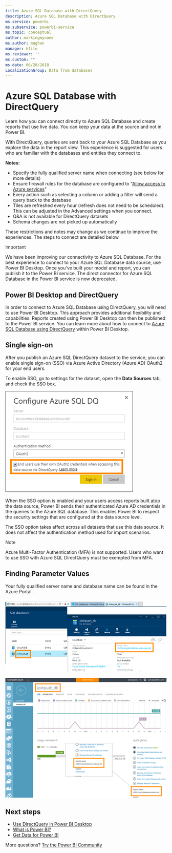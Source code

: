 ```yaml
---
title: Azure SQL Database with DirectQuery
description: Azure SQL Database with DirectQuery
ms.service: powerbi
ms.subservice: powerbi-service
ms.topic: conceptual
author: markingmyname
ms.author: maghan
manager: kfile
ms.reviewer: ''
ms.custom: ""
ms.date: 06/20/2018
LocalizationGroup: Data from databases
---
```


# Azure SQL Database with DirectQuery

Learn how you can connect directly to Azure SQL Database and create reports that use live data. You can keep your data at the source and not in Power BI.

With DirectQuery, queries are sent back to your Azure SQL Database as you explore the data in the report view. This experience is suggested for users who are familiar with the databases and entities they connect to.

**Notes:**

* Specify the fully qualified server name when connecting (see below for more details)
* Ensure firewall rules for the database are configured to "[Allow access to Azure services](https://msdn.microsoft.com/library/azure/ee621782.aspx)"
* Every action such as selecting a column or adding a filter will send a query back to the database
* Tiles are refreshed every hour (refresh does not need to be scheduled). This can be adjusted in the Advanced settings when you connect.
* Q&A is not available for DirectQuery datasets
* Schema changes are not picked up automatically

These restrictions and notes may change as we continue to improve the experiences. The steps to connect are detailed below.

> [!Important]
> We have been improving our connectivity to Azure SQL Database.  For the best experience to connect to your Azure SQL Database data source, use Power BI Desktop.  Once you've built your model and report, you can publish it to the Power BI service.  The direct connector for Azure SQL Database in the Power BI service is now deprecated.

## Power BI Desktop and DirectQuery

In order to connect to Azure SQL Database using DirectQuery, you will need to use Power BI Desktop. This approach provides additional flexibility and capabilities. Reports created using Power BI Desktop can then be published to the Power BI service. You can learn more about how to connect to [Azure SQL Database using DirectQuery](desktop-use-directquery.md) within Power BI Desktop.

## Single sign-on

After you publish an Azure SQL DirectQuery dataset to the service, you can enable single sign-on (SSO) via Azure Active Directory (Azure AD) OAuth2 for your end users.

To enable SSO, go to settings for the dataset, open the **Data Sources** tab, and check the SSO box.

![Configure Azure SQL DQ dialog box](media/service-azure-sql-database-with-direct-connect/sso-dialog.png)

When the SSO option is enabled and your users access reports built atop the data source, Power BI sends their authenticated Azure AD credentials in the queries to the Azure SQL database. This enables Power BI to respect the security settings that are configured at the data source level.

The SSO option takes affect across all datasets that use this data source. It does not affect the authentication method used for import scenarios.

> [!Note]
> Azure Multi-Factor Authentication (MFA) is not supported. Users who want to use SSO with Azure SQL DirectQuery must be exempted from MFA.

## Finding Parameter Values

Your fully qualified server name and database name can be found in the Azure Portal.

![New Azure port update](media/service-azure-sql-database-with-direct-connect/azureportnew_update.png)

![Azure portal update](media/service-azure-sql-database-with-direct-connect/azureportal_update.png)

## Next steps

* [Use DirectQuery in Power BI Desktop](desktop-use-directquery.md)  
* [What is Power BI?](power-bi-overview.md)  
* [Get Data for Power BI](service-get-data.md)  

More questions? [Try the Power BI Community](http://community.powerbi.com/)
